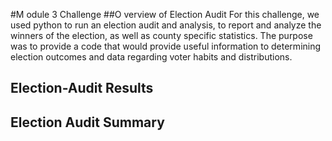 #M odule 3 Challenge
##O verview of Election Audit
For this challenge, we used python to run an election audit and analysis, to report and analyze the winners of the election, as well as county specific statistics. The purpose was to provide a code that would provide useful information to determining election outcomes and data regarding voter habits and distributions. 
## Election-Audit Results

## Election Audit Summary

